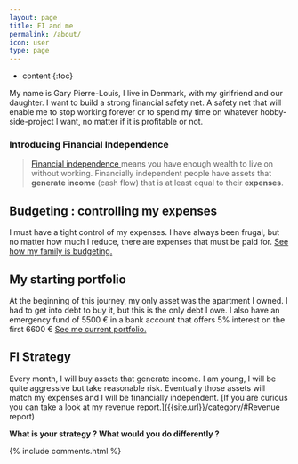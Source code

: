 ```yaml
---
layout: page
title: FI and me
permalink: /about/
icon: user
type: page
---
```


* content
{:toc}

My name is Gary Pierre-Louis, I live in Denmark, with my girlfriend and our daughter. I want to build a strong financial safety net. A safety net that will enable me to stop working forever or to spend my time on whatever hobby-side-project I want, no matter if it is profitable or not.

### Introducing Financial Independence

> [Financial independence ](https://en.wikipedia.org/wiki/Financial_independence) means you have enough wealth to live on without working. Financially independent people have assets that **generate income** (cash flow) that is at least equal to their **expenses**.

## Budgeting : controlling my expenses

I must have a tight control of my expenses. I have always been frugal, but no matter how much I reduce, there are expenses that must be paid for. [See how my family is budgeting.]({{site.url}}/budget)

## My starting portfolio

At the beginning of this journey, my only asset was the apartment I owned. I had to get into debt to buy it, but this is the only debt I owe.
I also have an emergency fund of 5500 € in a bank account that offers 5% interest on the first 6600 € [See me current portfolio.]({{site.url}}/portfolio)

## FI Strategy

Every month, I will buy assets that generate income. I am young, I will be quite aggressive but take reasonable risk. Eventually those assets will match my expenses and I will be financially independent. [If you are curious you can take a look at my revenue report.]({{site.url}}/category/#Revenue report)

**What is your strategy ? What would you do differently ?**

{% include comments.html %}

